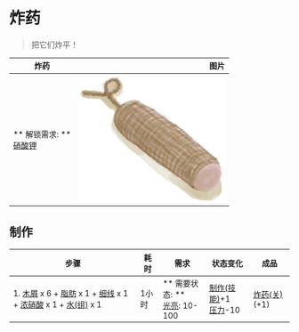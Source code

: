 # 炸药  
> 把它们炸平！  
  
  炸药  |   图片   
 ----  |  ----:   
 ** 解锁需求: **<br>[硝酸钾](Saltpeter.md)  |  <img decoding="async" src="Sprite/DynamiteOff.png" href="a.md" style="max-width:300px;max-height:300px;">   
  
## 制作  
步骤  |  耗时  |  需求  |  状态变化  |  成品  
----  |  ----  |  ----  |  ----  |  ----  
1. [木屑](WoodShavings.md) x 6 + [脂肪](Fat.md) x 1 + [细线](CordFiber.md) x 1 + [浓硝酸](LQ_AquaFortis.md) x 1 + [水(组)](GpTag_WaterFresh.md) x 1  |  1小时  |  ** 需要状态: **<br>[光亮](Light.md): 10-100  |  [制作(技能)](Skill_Crafting.md)+1<br>[压力](Stress.md)-10  |  [炸药(关)](DynamiteOff.md)(+1)  


<script>document.title="炸药 - 卡牌生存百科 Card Survival Wiki";</script>